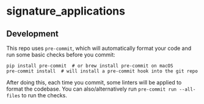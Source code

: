 # signature_applications

## Development

This repo uses `pre-commit`, which will automatically format your code and run some basic checks before you commit:

```
pip install pre-commit  # or brew install pre-commit on macOS
pre-commit install  # will install a pre-commit hook into the git repo
```

After doing this, each time you commit, some linters will be applied to format
the codebase. You can also/alternatively run `pre-commit run --all-files` to run
the checks.
